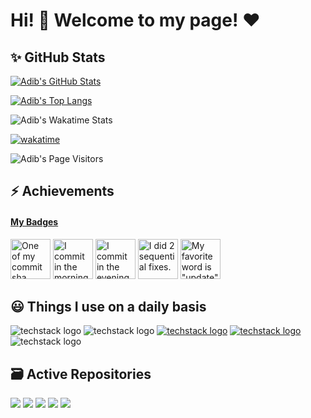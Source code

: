 # Hi! 👋 Welcome to my page! ❤

## ✨ GitHub Stats

[![Adib's GitHub Stats](https://github-readme-stats.vercel.app/api?username=adib-yg&show_icons=true&theme=radical&show=reviews,prs_merged)](https://github.com/adib-yg/github-readme-stats)

[![Adib's Top Langs](https://github-readme-stats.vercel.app/api/top-langs/?username=adib-yg&theme=radical&layout=donut)](https://github.com/anuraghazra/github-readme-stats)

![Adib's Wakatime Stats](https://github-readme-stats.vercel.app/api/wakatime/?username=@adib_yg&v=2&layout=compact&&theme=radical&link="https://www.github.com/adib-yg/")

[![wakatime](https://wakatime.com/badge/user/018b3d86-6385-44e4-a635-abc685cc0e38.svg?style=flat)](https://wakatime.com/@018b3d86-6385-44e4-a635-abc685cc0e38)

![Adib's Page Visitors](https://komarev.com/ghpvc/?username=adib-yg&color=AA0055)

## ⚡ Achievements

<!-- my-badges start -->
<h4><a href="https://github.com/my-badges/my-badges">My Badges</a></h4>

<a href="my-badges/a-commit.md"><img src="https://github.com/my-badges/my-badges/blob/master/src/all-badges/abc-commit/a-commit.png?raw=true" alt="One of my commit sha starts with &quot;a&quot;." title="One of my commit sha starts with &quot;a&quot;." width="64"></a>
<a href="my-badges/morning-commits.md"><img src="https://github.com/my-badges/my-badges/blob/master/src/all-badges/time-of-commit/morning-commits.png?raw=true" alt="I commit in the morning." title="I commit in the morning." width="64"></a>
<a href="my-badges/evening-commits.md"><img src="https://github.com/my-badges/my-badges/blob/master/src/all-badges/time-of-commit/evening-commits.png?raw=true" alt="I commit in the evening." title="I commit in the evening." width="64"></a>
<a href="my-badges/fix-2.md"><img src="https://github.com/my-badges/my-badges/blob/master/src/all-badges/fix-commit/fix-2.png?raw=true" alt="I did 2 sequential fixes." title="I did 2 sequential fixes." width="64"></a>
<a href="my-badges/favorite-word.md"><img src="https://github.com/my-badges/my-badges/blob/master/src/all-badges/favorite-word/favorite-word.png?raw=true" alt="My favorite word is &quot;update&quot;." title="My favorite word is &quot;update&quot;." width="64"></a>
<!-- my-badges end -->

## 😃 Things I use on a daily basis

![techstack logo](https://readme-components.vercel.app/api?component=logo&logo=github&textfill=000000&fill=ffc0cd)
![techstack logo](https://readme-components.vercel.app/api?component=logo&logo=python&textfill=000000&fill=ffc0cd)
[![techstack logo](https://readme-components.vercel.app/api?component=logo&logo=discord&textfill=000000&fill=ffc0cd)](https://discordapp.com/users/adib_yg)
[![techstack logo](https://readme-components.vercel.app/api?component=logo&logo=tiktok&textfill=000000&fill=ffc0cd)](https://tiktok.com/adib_yg)
![techstack logo](https://readme-components.vercel.app/api?component=logo&logo=spotify&textfill=000000&fill=ffc0cd)

## 🗃 Active Repositories


[![](https://github-readme-stats.vercel.app/api/pin/?username=adib-yg&repo=openmp-server-installation&theme=radical)](https://github.com/adib-yg/openmp-server-installation)
[![](https://github-readme-stats.vercel.app/api/pin/?username=adib-yg&repo=openmp-server-browser&theme=radical)](https://github.com/adib-yg/openmp-server-browser)
[![](https://github-readme-stats.vercel.app/api/pin/?username=adib-yg&repo=omp-ipc&theme=radical)](https://github.com/adib-yg/omp-ipc)
[![](https://github-readme-stats.vercel.app/api/pin/?username=adib-yg&repo=SAMP-RGB-Textdraw&theme=radical)](https://github.com/adib-yg/SAMP-RGB-Textdraw)
[![](https://github-readme-stats.vercel.app/api/pin/?username=adib-yg&repo=SAMP-Mobile-Checker&theme=radical)](https://github.com/adib-yg/SAMP-Mobile-Checker)

<!--<img height="120" alt="Thanks for visiting me" width="100%" src="https://raw.githubusercontent.com/BrunnerLivio/brunnerlivio/master/images/marquee.svg" />-->
